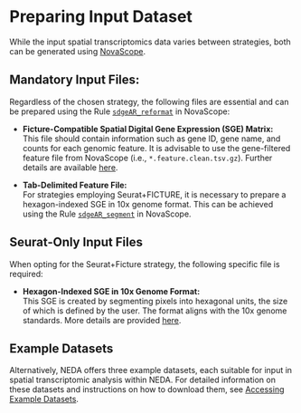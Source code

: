 # Preparing Input Dataset

While the input spatial transcriptomics data varies between strategies, both can be generated using [NovaScope](https://github.com/seqscope/NovaScope/tree/main). 

## Mandatory Input Files:
Regardless of the chosen strategy, the following files are essential and can be prepared using the Rule [`sdgeAR_reformat`](https://seqscope.github.io/NovaScope/walkthrough/rules/sdgeAR_reformat/) in NovaScope:

- **Ficture-Compatible Spatial Digital Gene Expression (SGE) Matrix:**  
  This file should contain information such as gene ID, gene name, and counts for each genomic feature. It is advisable to use the gene-filtered feature file from NovaScope (i.e., `*.feature.clean.tsv.gz`). Further details are available [here](https://seqscope.github.io/NovaScope/walkthrough/rules/sdgeAR_reformat/#2-two-tab-delimited-feature-files).

- **Tab-Delimited Feature File:**  
  For strategies employing Seurat+FICTURE, it is necessary to prepare a hexagon-indexed SGE in 10x genome format. This can be achieved using the Rule [`sdgeAR_segment`](https://seqscope.github.io/NovaScope/walkthrough/rules/sdgeAR_segment/) in NovaScope.

## Seurat-Only Input Files
When opting for the Seurat+Ficture strategy, the following specific file is required:

- **Hexagon-Indexed SGE in 10x Genome Format:**  
This SGE is created by segmenting pixels into hexagonal units, the size of which is defined by the user. The format aligns with the 10x genome standards. More details are provided [here](https://seqscope.github.io/NovaScope/walkthrough/rules/sdgeAR_segment/#1-hexagon-based-sge).

## Example Datasets
Alternatively, NEDA offers three example datasets, each suitable for input in spatial transcriptomic analysis within NEDA. For detailed information on these datasets and instructions on how to download them, see [Accessing Example Datasets](../../installation/example_data.md).
